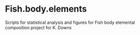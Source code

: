 # Fish.body.elements
Scripts for statistical analysis and figures for Fish body elemental composition project for K. Downs

